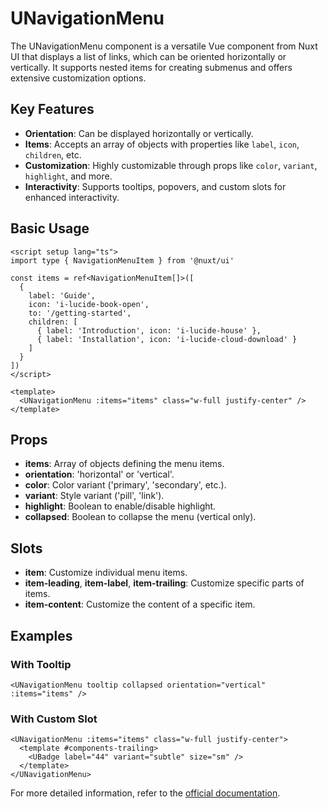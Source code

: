# UNavigationMenu

The UNavigationMenu component is a versatile Vue component from Nuxt UI that displays a list of links, which can be oriented horizontally or vertically. It supports nested items for creating submenus and offers extensive customization options.

## Key Features

- **Orientation**: Can be displayed horizontally or vertically.
- **Items**: Accepts an array of objects with properties like `label`, `icon`, `children`, etc.
- **Customization**: Highly customizable through props like `color`, `variant`, `highlight`, and more.
- **Interactivity**: Supports tooltips, popovers, and custom slots for enhanced interactivity.

## Basic Usage

```vue
<script setup lang="ts">
import type { NavigationMenuItem } from '@nuxt/ui'

const items = ref<NavigationMenuItem[]>([
  {
    label: 'Guide',
    icon: 'i-lucide-book-open',
    to: '/getting-started',
    children: [
      { label: 'Introduction', icon: 'i-lucide-house' },
      { label: 'Installation', icon: 'i-lucide-cloud-download' }
    ]
  }
])
</script>

<template>
  <UNavigationMenu :items="items" class="w-full justify-center" />
</template>
```

## Props

- **items**: Array of objects defining the menu items.
- **orientation**: 'horizontal' or 'vertical'.
- **color**: Color variant ('primary', 'secondary', etc.).
- **variant**: Style variant ('pill', 'link').
- **highlight**: Boolean to enable/disable highlight.
- **collapsed**: Boolean to collapse the menu (vertical only).

## Slots

- **item**: Customize individual menu items.
- **item-leading**, **item-label**, **item-trailing**: Customize specific parts of items.
- **item-content**: Customize the content of a specific item.

## Examples

### With Tooltip

```vue
<UNavigationMenu tooltip collapsed orientation="vertical" :items="items" />
```

### With Custom Slot

```vue
<UNavigationMenu :items="items" class="w-full justify-center">
  <template #components-trailing>
    <UBadge label="44" variant="subtle" size="sm" />
  </template>
</UNavigationMenu>
```

For more detailed information, refer to the [official documentation](https://ui.nuxt.com/components/navigation-menu).
